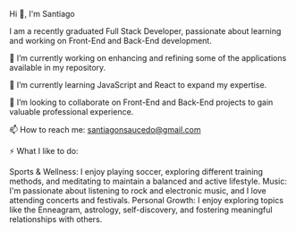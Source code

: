 
Hi 👋, I'm Santiago

I am a recently graduated Full Stack Developer, passionate about learning and working on Front-End and Back-End development.

🔭 I’m currently working on enhancing and refining some of the applications available in my repository.

🌱 I’m currently learning JavaScript and React to expand my expertise.

👯 I’m looking to collaborate on Front-End and Back-End projects to gain valuable professional experience.

📫 How to reach me: santiagonsaucedo@gmail.com

⚡ What I like to do:

Sports & Wellness: I enjoy playing soccer, exploring different training methods, and meditating to maintain a balanced and active lifestyle.
Music: I'm passionate about listening to rock and electronic music, and I love attending concerts and festivals.
Personal Growth: I enjoy exploring topics like the Enneagram, astrology, self-discovery, and fostering meaningful relationships with others.
